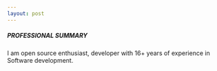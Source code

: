 ```yaml
---
layout: post
---
```


##### PROFESSIONAL SUMMARY
I am open source enthusiast, developer with 16+ years of experience in Software development.